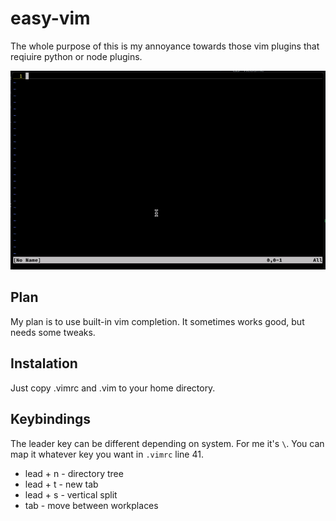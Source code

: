 # easy-vim

The whole purpose of this is my annoyance towards those vim plugins that reqiuire python or node plugins. 

![gif](.github/gif1.gif)

## Plan

My plan is to use built-in vim completion. It sometimes works good, but needs some tweaks.

## Instalation

Just copy .vimrc and .vim to your home directory.

## Keybindings

The leader key can be different depending on system. For me it's `\`. You can map it whatever key you want in `.vimrc` line 41.

* lead + n - directory tree 
* lead + t - new tab
* lead + s - vertical split
* tab - move between workplaces
